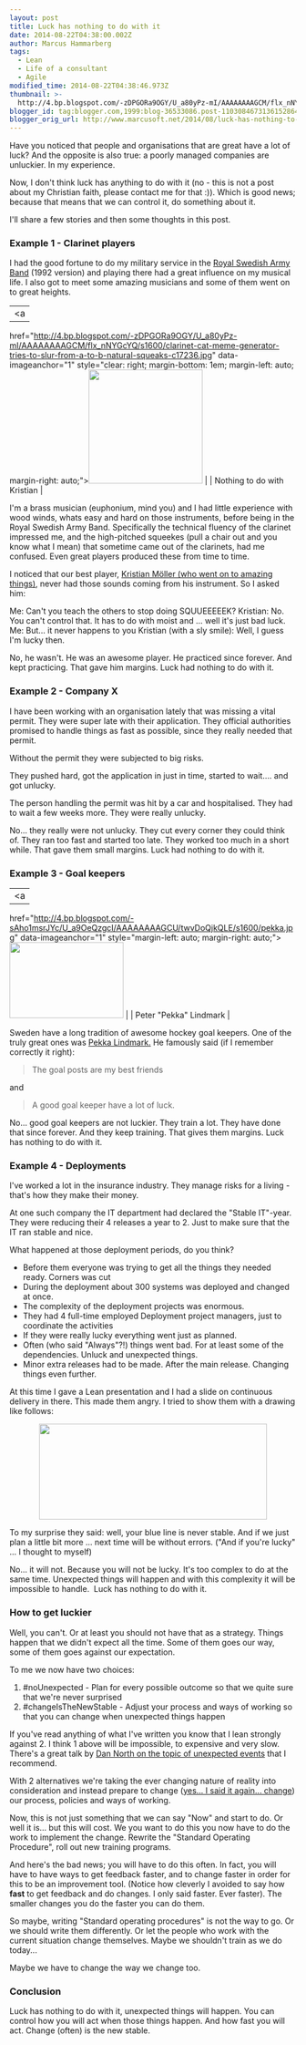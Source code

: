 ```yaml
---
layout: post
title: Luck has nothing to do with it
date: 2014-08-22T04:38:00.002Z
author: Marcus Hammarberg
tags:
  - Lean
  - Life of a consultant
  - Agile
modified_time: 2014-08-22T04:38:46.973Z
thumbnail: >-
  http://4.bp.blogspot.com/-zDPGORa9OGY/U_a80yPz-mI/AAAAAAAAGCM/flx_nNYGcYQ/s72-c/clarinet-cat-meme-generator-tries-to-slur-from-a-to-b-natural-squeaks-c17236.jpg
blogger_id: tag:blogger.com,1999:blog-36533086.post-1103084673136152864
blogger_orig_url: http://www.marcusoft.net/2014/08/luck-has-nothing-to-do-with-it.html
---
```





Have you noticed that people and organisations that are great have a lot
of luck? And the opposite is also true: a poorly managed companies are
unluckier. In my experience.

Now, I don't think luck has anything to do with it (no - this is not a
post about my Christian faith, please contact me for that :)). Which is
good news; because that means that we can control it, do something about
it.

I'll share a few stories and then some thoughts in this post.

### Example 1 - Clarinet players

I had the good fortune to do my military service in the <a
href="http://www.forsvarsmakten.se/sv/organisation/livgardet/forsvarsmusiken/armens-musikkar/"
target="_blank">Royal Swedish Army Band</a> (1992 version) and playing
there had a great influence on my musical life. I also got to meet some
amazing musicians and some of them went on to great heights.

|                                                                                                                                                                         |
|:-----------------------------------------------------------------------------------------------------------------------------------------------------------------------:|
|                                                                                    <a
  href="http://4.bp.blogspot.com/-zDPGORa9OGY/U_a80yPz-mI/AAAAAAAAGCM/flx_nNYGcYQ/s1600/clarinet-cat-meme-generator-tries-to-slur-from-a-to-b-natural-squeaks-c17236.jpg"
                                                                           data-imageanchor="1"
                                           style="clear: right; margin-bottom: 1em; margin-left: auto; margin-right: auto;"><img
  src="http://4.bp.blogspot.com/-zDPGORa9OGY/U_a80yPz-mI/AAAAAAAAGCM/flx_nNYGcYQ/s1600/clarinet-cat-meme-generator-tries-to-slur-from-a-to-b-natural-squeaks-c17236.jpg"
                                                             data-border="0" width="200" height="200" /></a>                                                              |
|                                                                       Nothing to do with Kristian                                                                       |

I'm a brass musician (euphonium, mind you) and I had little experience
with wood winds, whats easy and hard on those instruments, before being
in the Royal Swedish Army Band. Specifically the technical fluency of
the clarinet impressed me, and the high-pitched squeekes (pull a chair
out and you know what I mean) that sometime came out of the clarinets,
had me confused. Even great players produced these from time to time.

I noticed that our best player, <a
href="http://www.sverigesradiobutiken.se/kristian-moller-klarinette/127-0"
target="_blank">Kristian Möller (who went on to amazing things)</a>,
never had those sounds coming from his instrument.
So I asked him:

Me: Can't you teach the others to stop doing SQUUEEEEEK?
Kristian: No. You can't control that. It has to do with moist and ...
well it's just bad luck.
Me: But... it never happens to you
Kristian (with a sly smile): Well, I guess I'm lucky then.

No, he wasn't. He was an awesome player. He practiced since forever. And
kept practicing. That gave him margins. Luck had nothing to do with
it.

### Example 2 - Company X



I have been working with an organisation lately that was missing a vital
permit. They were super late with their application. They official
authorities promised to handle things as fast as possible, since they
really needed that permit.




Without the permit they were subjected to big risks.




They pushed hard, got the application in just in time, started to
wait.... and got unlucky.




The person handling the permit was hit by a car and hospitalised. They
had to wait a few weeks more. They were really unlucky.






No... they really were not unlucky. They cut every corner they could
think of. They ran too fast and started too late. They worked too much
in a short while. That gave them small margins. Luck had nothing to do
with it.


### Example 3 - Goal keepers

|                                                                                                  |
|:------------------------------------------------------------------------------------------------:|
|                                                <a
  href="http://4.bp.blogspot.com/-sAho1msrJYc/U_a9OeQzgcI/AAAAAAAAGCU/twvDoQjkQLE/s1600/pekka.jpg"
              data-imageanchor="1" style="margin-left: auto; margin-right: auto;"><img
  src="http://4.bp.blogspot.com/-sAho1msrJYc/U_a9OeQzgcI/AAAAAAAAGCU/twvDoQjkQLE/s1600/pekka.jpg"
                          data-border="0" width="200" height="133" /></a>                          |
|                                      Peter "Pekka" Lindmark                                      |

<div style="text-align: left;">

Sweden have a long tradition of awesome hockey goal keepers. One of the
truly great ones was
<a href="http://en.wikipedia.org/wiki/Peter_Lindmark"
target="_blank">Pekka Lindmark.</a> He famously said (if I remember
correctly it right):


> The goal posts are my best friends

and

> A good goal keeper have a lot of luck.

No... good goal keepers are not luckier. They train a lot. They have
done that since forever. And they keep training. That gives them
margins. Luck has nothing to do with it.

### Example 4 - Deployments

<div style="text-align: left;">

I've worked a lot in the insurance industry. They manage risks for a
living - that's how they make their money.


<div style="text-align: left;">

At one such company the IT department had declared the "Stable IT"-year.
They were reducing their 4 releases a year to 2. Just to make sure that
the IT ran stable and nice.


<div style="text-align: left;">

What happened at those deployment periods, do you think?  

-   Before them everyone was trying to get all the things they needed
    ready. Corners was cut
-   During the deployment about 300 systems was deployed and changed at
    once.
-   The complexity of the deployment projects was enormous.
-   They had 4 full-time employed Deployment project managers, just to
    coordinate the activities
-   If they were really lucky everything went just as planned.
-   Often (who said "Always"?!) things went bad. For at least some of
    the dependencies. Unluck and unexpected things.
-   Minor extra releases had to be made. After the main release.
    Changing things even further.

At this time I gave a Lean presentation and I had a slide on continuous
delivery in there. This made them angry. I tried to show them with a
drawing like follows:

<div class="separator" style="clear: both; text-align: center;">


<div class="separator" style="clear: both; text-align: center;">

<a
href="http://1.bp.blogspot.com/-cIfy_cFzJ1Y/U_bJLePzLFI/AAAAAAAAGC8/G7Ln01-2Du8/s1600/cd%2Bversus%2Bstable%2Bit.jpg"
data-imageanchor="1" style="margin-left: 1em; margin-right: 1em;"><img
src="http://1.bp.blogspot.com/-cIfy_cFzJ1Y/U_bJLePzLFI/AAAAAAAAGC8/G7Ln01-2Du8/s1600/cd%2Bversus%2Bstable%2Bit.jpg"
data-border="0" width="400" height="168" /></a>


<div style="text-align: left;">

<div style="text-align: left;">

To my surprise they said: well, your blue line is never stable. And if
we just plan a little bit more ... next time will be without errors.
("And if you're lucky" ... I thought to myself)


<div style="text-align: left;">

<div style="text-align: left;">

No... it will not. Because you will not be lucky. It's too complex to do
at the same time. Unexpected things will happen and with this complexity
it will be impossible to handle.  Luck has nothing to do with it.


### How to get luckier



Well, you can't. Or at least you should not have that as a strategy.
Things happen that we didn't expect all the time. Some of them goes our
way, some of them goes against our expectation.






To me we now have two choices:




1. \#noUnexpected - Plan for every possible outcome so that we quite
    sure that we're never surprised
2. \#changeIsTheNewStable - Adjust your process and ways of working so
    that you can change when unexpected things happen



If you've read anything of what I've written you know that I lean
strongly against 2. I think 1 above will be impossible, to expensive
and very slow. There's a great talk by
<a href="https://vimeo.com/86396740" target="_blank">Dan North on the
topic of unexpected events</a> that I recommend.







With 2 alternatives we're taking the ever changing nature of reality
into consideration and instead prepare to change
(<a href="http://www.marcusoft.net/2013/10/YesITalkAboutChange.html"
target="_blank">yes... I said it again... change</a>) our process,
policies and ways of working.






Now, this is not just something that we can say "Now" and start to do.
Or well it is... but this will cost. We you want to do this you now have
to do the work to implement the change. Rewrite the "Standard Operating
Procedure", roll out new training programs.






And here's the bad news; you will have to do this often. In fact, you
will have to have ways to get feedback faster, and to change faster in
order for this to be an improvement tool. (Notice how cleverly I avoided
to say how **fast** to get feedback and do changes. I only said faster.
Ever faster). The smaller changes you do the faster you can do them.






So maybe, writing "Standard operating procedures" is not the way to go.
Or we should write them differently. Or let the people who work with the
current situation change themselves. Maybe we shouldn't train as we do
today...






Maybe we have to change the way we change too.


### Conclusion



Luck has nothing to do with it, unexpected things will happen. You can
control how you will act when those things happen. And how fast you will
act. Change (often) is the new stable.


